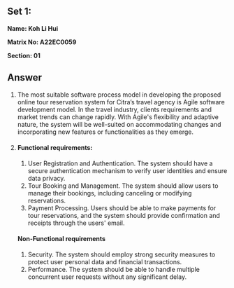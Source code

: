 ## Set 1:

**Name: Koh Li Hui**

**Matrix No: A22EC0059**

**Section: 01**

## Answer
1. The most suitable software process model in developing the proposed online tour reservation system for Citra’s travel agency is Agile software development model. In the travel industry, clients requirements and market trends can change rapidly. With Agile's flexibility and adaptive nature, the system will be well-suited on accommodating changes and incorporating new features or functionalities as they emerge.

2. #### Functional requirements:
   1.  User Registration and Authentication. The system should have a secure authentication mechanism to verify user identities and ensure data privacy.
   2.  Tour Booking and Management. The system should allow users to manage their bookings, including canceling or modifying reservations.
   3.  Payment Processing. Users should be able to make payments for tour reservations, and the system should provide confirmation and receipts through the users' email.
   #### Non-Functional requirements
   1. Security. The system should employ strong security measures to protect user personal data and financial transactions.
   2. Performance. The system should be able to handle multiple concurrent user requests without any significant delay.


